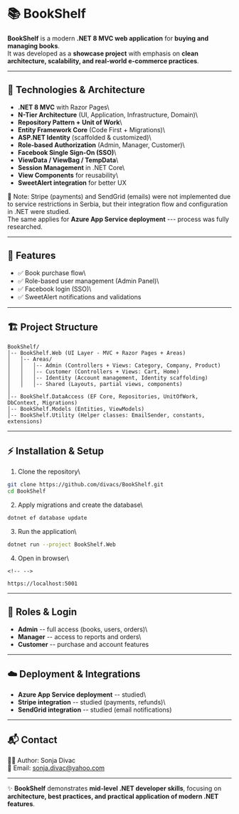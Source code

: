 # 📚 BookShelf

**BookShelf** is a modern **.NET 8 MVC web application** for **buying and
managing books**.\
It was developed as a **showcase project** with emphasis on **clean
architecture, scalability, and real-world e-commerce practices**.

------------------------------------------------------------------------

## 🚀 Technologies & Architecture

-   **.NET 8 MVC** with Razor Pages\
-   **N-Tier Architecture** (UI, Application, Infrastructure, Domain)\
-   **Repository Pattern + Unit of Work**\
-   **Entity Framework Core** (Code First + Migrations)\
-   **ASP.NET Identity** (scaffolded & customized)\
-   **Role-based Authorization** (Admin, Manager, Customer)\
-   **Facebook Single Sign-On (SSO)**\
-   **ViewData / ViewBag / TempData**\
-   **Session Management** in .NET Core\
-   **View Components** for reusability\
-   **SweetAlert integration** for better UX

📌 Note: Stripe (payments) and SendGrid (emails) were not implemented
due to service restrictions in Serbia, but their integration flow and
configuration in .NET were studied.\
The same applies for **Azure App Service deployment** --- process was
fully researched.

------------------------------------------------------------------------

## 🎯 Features

-   ✅ Book purchase flow\
-   ✅ Role-based user management (Admin Panel)\
-   ✅ Facebook login (SSO)\
-   ✅ SweetAlert notifications and validations

------------------------------------------------------------------------

## 🏗️ Project Structure

    BookShelf/
    │-- BookShelf.Web (UI Layer - MVC + Razor Pages + Areas)
    │   │-- Areas/
    │   │   │-- Admin (Controllers + Views: Category, Company, Product)
    │   │   │-- Customer (Controllers + Views: Cart, Home)
    │   │   │-- Identity (Account management, Identity scaffolding)
    │   │   │-- Shared (Layouts, partial views, components)
    │
    │-- BookShelf.DataAccess (EF Core, Repositories, UnitOfWork, DbContext, Migrations)
    │-- BookShelf.Models (Entities, ViewModels)
    │-- BookShelf.Utility (Helper classes: EmailSender, constants, extensions)

------------------------------------------------------------------------

## ⚡ Installation & Setup

1.  Clone the repository\

``` bash
git clone https://github.com/divacs/BookShelf.git
cd BookShelf
```

2.  Apply migrations and create the database\

``` bash
dotnet ef database update
```

3.  Run the application\

``` bash
dotnet run --project BookShelf.Web
```

4.  Open in browser\

```{=html}
<!-- -->
```
    https://localhost:5001

------------------------------------------------------------------------

## 🔑 Roles & Login

-   **Admin** -- full access (books, users, orders)\
-   **Manager** -- access to reports and orders\
-   **Customer** -- purchase and account features


------------------------------------------------------------------------

## ☁️ Deployment & Integrations

-   **Azure App Service deployment** -- studied\
-   **Stripe integration** -- studied (payments, refunds)\
-   **SendGrid integration** -- studied (email notifications)

------------------------------------------------------------------------

## 📬 Contact

👩‍💻 Author: Sonja Divac\
📧 Email: sonja.divac@yahoo.com

------------------------------------------------------------------------

✨ **BookShelf** demonstrates **mid-level .NET developer skills**,
focusing on **architecture, best practices, and practical application of
modern .NET features**.
